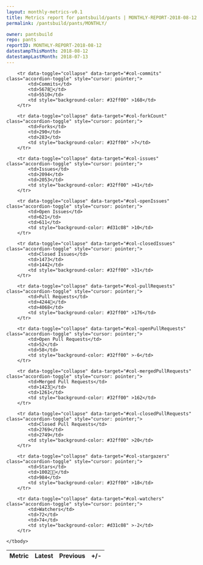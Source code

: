 ```yaml
---
layout: monthly-metrics-v0.1
title: Metrics report for pantsbuild/pants | MONTHLY-REPORT-2018-08-12 | 2018-08-12
permalink: /pantsbuild/pants/MONTHLY/

owner: pantsbuild
repo: pants
reportID: MONTHLY-REPORT-2018-08-12
datestampThisMonth: 2018-08-12
datestampLastMonth: 2018-07-13
---
```



<table class="table table-condensed" style="border-collapse:collapse;">
    <thead>
    <tr>
        <th>Metric</th>
        <th>Latest</th>
        <th>Previous</th>
        <th>+/-</th>
    </tr>
    </thead>
    <tbody>

        <tr data-toggle="collapse" data-target="#col-commits" class="accordion-toggle" style="cursor: pointer;">
            <td>Commits</td>
            <td>5678🌟</td>
            <td>5510</td>
            <td style="background-color: #32ff00" >168</td>
        </tr>
        
        <tr data-toggle="collapse" data-target="#col-forkCount" class="accordion-toggle" style="cursor: pointer;">
            <td>Forks</td>
            <td>290</td>
            <td>283</td>
            <td style="background-color: #32ff00" >7</td>
        </tr>
        
        <tr data-toggle="collapse" data-target="#col-issues" class="accordion-toggle" style="cursor: pointer;">
            <td>Issues</td>
            <td>2094</td>
            <td>2053</td>
            <td style="background-color: #32ff00" >41</td>
        </tr>
        
        <tr data-toggle="collapse" data-target="#col-openIssues" class="accordion-toggle" style="cursor: pointer;">
            <td>Open Issues</td>
            <td>621</td>
            <td>611</td>
            <td style="background-color: #d31c08" >10</td>
        </tr>
        
        <tr data-toggle="collapse" data-target="#col-closedIssues" class="accordion-toggle" style="cursor: pointer;">
            <td>Closed Issues</td>
            <td>1473</td>
            <td>1442</td>
            <td style="background-color: #32ff00" >31</td>
        </tr>
        
        <tr data-toggle="collapse" data-target="#col-pullRequests" class="accordion-toggle" style="cursor: pointer;">
            <td>Pull Requests</td>
            <td>4244🌟</td>
            <td>4068</td>
            <td style="background-color: #32ff00" >176</td>
        </tr>
        
        <tr data-toggle="collapse" data-target="#col-openPullRequests" class="accordion-toggle" style="cursor: pointer;">
            <td>Open Pull Requests</td>
            <td>52</td>
            <td>58</td>
            <td style="background-color: #32ff00" >-6</td>
        </tr>
        
        <tr data-toggle="collapse" data-target="#col-mergedPullRequests" class="accordion-toggle" style="cursor: pointer;">
            <td>Merged Pull Requests</td>
            <td>1423🌟</td>
            <td>1261</td>
            <td style="background-color: #32ff00" >162</td>
        </tr>
        
        <tr data-toggle="collapse" data-target="#col-closedPullRequests" class="accordion-toggle" style="cursor: pointer;">
            <td>Closed Pull Requests</td>
            <td>2769</td>
            <td>2749</td>
            <td style="background-color: #32ff00" >20</td>
        </tr>
        
        <tr data-toggle="collapse" data-target="#col-stargazers" class="accordion-toggle" style="cursor: pointer;">
            <td>Stars</td>
            <td>1002🌟🌟</td>
            <td>984</td>
            <td style="background-color: #32ff00" >18</td>
        </tr>
        
        <tr data-toggle="collapse" data-target="#col-watchers" class="accordion-toggle" style="cursor: pointer;">
            <td>Watchers</td>
            <td>72</td>
            <td>74</td>
            <td style="background-color: #d31c08" >-2</td>
        </tr>
        
    </tbody>
</table>

